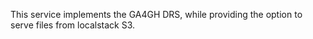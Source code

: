 This service implements the GA4GH DRS, while providing the option to serve files from localstack S3.
